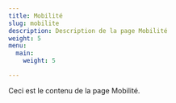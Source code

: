 ```yaml
---
title: Mobilité
slug: mobilite
description: Description de la page Mobilité
weight: 5
menu:
  main:
    weight: 5

---
```

Ceci est le contenu de la page Mobilité.